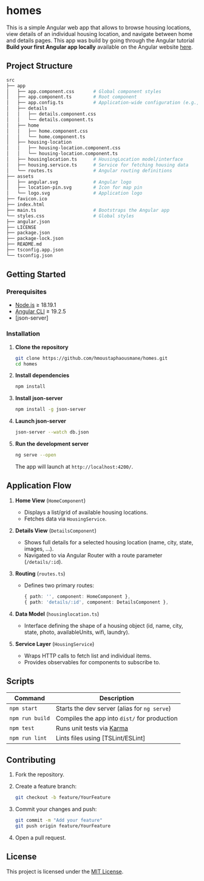 # homes

This is a simple Angular web app that allows to browse housing locations, view details of an individual housing location, and navigate between home and details pages. This app was build by going through the Angular tutorial **Build your first Angular app locally** available on the Angular website [here](https://angular.dev/tutorials/first-app).

## Project Structure

```bash
src
├── app
│   ├── app.component.css       # Global component styles
│   ├── app.component.ts        # Root component
│   ├── app.config.ts           # Application-wide configuration (e.g., API endpoints)
│   ├── details
│   │   ├── details.component.css
│   │   └── details.component.ts
│   ├── home
│   │   ├── home.component.css
│   │   └── home.component.ts
│   ├── housing-location
│   │   ├── housing-location.component.css
│   │   └── housing-location.component.ts
│   ├── housinglocation.ts      # HousingLocation model/interface
│   ├── housing.service.ts      # Service for fetching housing data
│   └── routes.ts               # Angular routing definitions
├── assets
│   ├── angular.svg             # Angular logo
│   ├── location-pin.svg        # Icon for map pin
│   └── logo.svg                # Application logo
├── favicon.ico
├── index.html
├── main.ts                     # Bootstraps the Angular app
└── styles.css                  # Global styles
├── angular.json
├── LICENSE
├── package.json
├── package-lock.json
├── README.md
├── tsconfig.app.json
└── tsconfig.json
```

## Getting Started

### Prerequisites

- [Node.js](https://nodejs.org/) ≥ 18.19.1
- [Angular CLI](https://angular.io/cli) ≥ 19.2.5
- [json-server]

### Installation

1. **Clone the repository**

   ```bash
   git clone https://github.com/hmoustaphaousmane/homes.git
   cd homes
   ```

2. **Install dependencies**

   ```bash
   npm install
   ```

3. **Install json-server**

   ```bash
   npm install -g json-server
   ```

4. **Launch json-server**

   ```bash
   json-server --watch db.json
   ```

5. **Run the development server**

   ```bash
   ng serve --open
   ```

   The app will launch at `http://localhost:4200/`.

## Application Flow

1. **Home View** (`HomeComponent`)
   - Displays a list/grid of available housing locations.
   - Fetches data via `HousingService`.

2. **Details View** (`DetailsComponent`)
   - Shows full details for a selected housing location (name, city, state, images, ...).
   - Navigated to via Angular Router with a route parameter (`/details/:id`).

3. **Routing** (`routes.ts`)
   - Defines two primary routes:

     ```ts
     { path: '', component: HomeComponent },
     { path: 'details/:id', component: DetailsComponent },
     ```

4. **Data Model** (`housinglocation.ts`)
   - Interface defining the shape of a housing object (id, name, city, state, photo, availableUnits, wifi, laundry).

5. **Service Layer** (`HousingService`)
   - Wraps HTTP calls to fetch list and individual items.
   - Provides observables for components to subscribe to.

## Scripts

| Command            | Description                                 |
| ------------------ | ------------------------------------------- |
| `npm start`        | Starts the dev server (alias for `ng serve`) |
| `npm run build`    | Compiles the app into `dist/` for production |
| `npm test`         | Runs unit tests via [Karma](https://karma-runner.github.io) |
| `npm run lint`     | Lints files using [TSLint/ESLint]           |

## Contributing

1. Fork the repository.
2. Create a feature branch:

   ```bash
   git checkout -b feature/YourFeature
   ```

3. Commit your changes and push:

   ```bash
   git commit -m "Add your feature"
   git push origin feature/YourFeature
   ```

4. Open a pull request.

## License

This project is licensed under the [MIT License](LICENSE).
